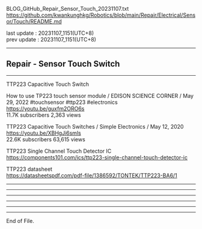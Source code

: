   
BLOG_GitHub_Repair_Sensor_Touch_20231107.txt  
  https://github.com/kwankunghkg/Robotics/blob/main/Repair/Electrical/Sensor/Touch/README.md  
  
last update : 20231107_1151(UTC+8)  
prev update : 20231107_1151(UTC+8)  
  
--------------------------------------------------  
  
## Repair - Sensor Touch Switch  
  
--------------------------------------------------  
  
  
TTP223 Capacitive Touch Switch  
  
  
How to use TP223 touch sensor module / EDISON SCIENCE CORNER /  May 29, 2022  #touchsensor #ttp223 #electronics  
https://youtu.be/guxfm2ORO6s  
11.7K subscribers  2,363 views   
  
  
TTP223 Capacitive Touch Switches / Simple Electronics /  May 12, 2020  
https://youtu.be/XBHgJi6smls  
22.6K subscribers  63,615 views   
  
  
TTP223 Single Channel Touch Detector IC   
  https://components101.com/ics/ttp223-single-channel-touch-detector-ic  
  
  
TTP223 datasheet  
  https://datasheetspdf.com/pdf-file/1386592/TONTEK/TTP223-BA6/1  
  
  
  
  
  
  
--------------------------------------------------  
  
  
  
--------------------------------------------------  
  
  
  
  
----  
  
  
  
----  
  
  
  
----  
  
  
  
----  
End of File.  
